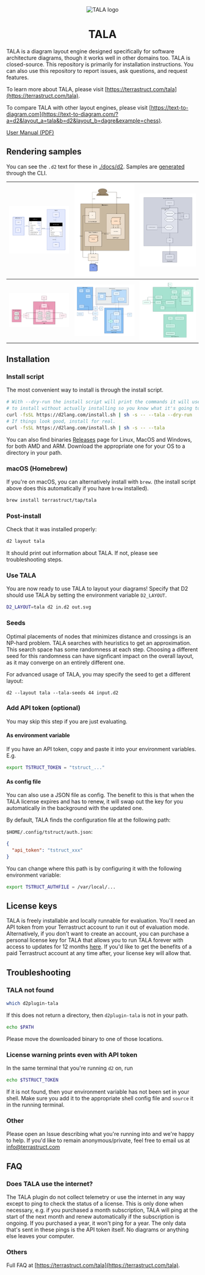 <div align="center">
  <img width="205" alt="TALA logo" src="https://user-images.githubusercontent.com/3120367/211999109-3b1ef11c-8efa-4473-aa8c-5ef43d7dc962.png">
  <h1>
    TALA
  </h1>
 </div>


TALA is a diagram layout engine designed specifically for software architecture diagrams,
though it works well in other domains too. TALA is closed-source. This repository is
primarily for installation instructions. You can also use this repository to report
issues, ask questions, and request features.

To learn more about TALA, please visit
[https://terrastruct.com/tala](https://terrastruct.com/tala).

To compare TALA with other layout engines, please visit
[https://text-to-diagram.com](https://text-to-diagram.com/?a=d2&layout_a=tala&b=d2&layout_b=dagre&example=chess).

[User Manual (PDF)](https://github.com/terrastruct/TALA/raw/master/TALA_User_Manual.pdf)

## Rendering samples

You can see the `.d2` text for these in [./docs/d2](./docs/d2). Samples are
[generated](./ci/generate_samples.sh) through the CLI.

|<img src="./docs/assets/sample_1.svg" />|<img src="./docs/assets/sample_2.svg" />|<img src="./docs/assets/sample_3.svg" />|
|:-------------------------:|:-------------------------:|:-------------------------:|
|<img src="./docs/assets/sample_4.svg" />|<img src="./docs/assets/sample_5.svg" />|<img src="./docs/assets/sample_6.svg" />|

## Installation

### Install script

The most convenient way to install is through the install script.

```sh
# With --dry-run the install script will print the commands it will use
# to install without actually installing so you know what it's going to do.
curl -fsSL https://d2lang.com/install.sh | sh -s -- --tala --dry-run
# If things look good, install for real.
curl -fsSL https://d2lang.com/install.sh | sh -s -- --tala
```

You can also find binaries [Releases](https://github.com/terrastruct/TALA/releases) page
for Linux, MacOS and Windows, for both AMD and ARM. Download the appropriate one for your
OS to a directory in your path.

### macOS (Homebrew)

If you're on macOS, you can alternatively install with `brew`. (the install script above
does this automatically if you have `brew` installed).

```sh
brew install terrastruct/tap/tala
```

### Post-install

Check that it was installed properly:

```sh
d2 layout tala
```

It should print out information about TALA. If not, please see troubleshooting steps.

### Use TALA

You are now ready to use TALA to layout your diagrams! Specify that D2 should use TALA by
setting the environment variable `D2_LAYOUT`.

```sh
D2_LAYOUT=tala d2 in.d2 out.svg
```

### Seeds

Optimal placements of nodes that minimizes distance and crossings is an NP-hard problem.
TALA searches with heuristics to get an approximation. This search space has some
randomness at each step. Choosing a different seed for this randomness can have signficant
impact on the overall layout, as it may converge on an entirely different one.

For advanced usage of TALA, you may specify the seed to get a different layout:

```d2
d2 --layout tala --tala-seeds 44 input.d2
```

### Add API token (optional)

You may skip this step if you are just evaluating.

#### As environment variable

If you have an API token, copy and paste it into your environment variables. E.g.

```bash
export TSTRUCT_TOKEN = "tstruct_..."
```

#### As config file

You can also use a JSON file as config. The benefit to this is that when the TALA license
expires and has to renew, it will swap out the key for you automatically in the background
with the updated one.

By default, TALA finds the configuration file at the following path:

`$HOME/.config/tstruct/auth.json`:

```json
{
  "api_token": "tstruct_xxx"
}
```

You can change where this path is by configuring it with the following environment
variable:

```bash
export TSTRUCT_AUTHFILE = /var/local/...
```

## License keys

TALA is freely installable and locally runnable for evaluation. You'll need an API token
from your Terrastruct account to run it out of evaluation mode. Alternatively, if you
don't want to create an account, you can purchase a personal license key for TALA that
allows you to run TALA forever with access to updates for 12 months
[here](https://buy.stripe.com/bIYeXL3cT2Lr23e5ko). If you'd like to get the benefits of a
paid Terrastruct account at any time after, your license key will allow that.

## Troubleshooting

### TALA not found

```sh
which d2plugin-tala
```

If this does not return a directory, then `d2plugin-tala` is not in your path.

```sh
echo $PATH
```

Please move the downloaded binary to one of those locations.

### License warning prints even with API token

In the same terminal that you're running `d2` on, run

```sh
echo $TSTRUCT_TOKEN
```

If it is not found, then your environment variable has not been set in your shell. Make
sure you add it to the appropriate shell config file and `source` it in the running
terminal.

### Other

Please open an Issue describing what you're running into and we're happy to help. If you'd
like to remain anonymous/private, feel free to email us at info@terrastruct.com

## FAQ

### Does TALA use the internet?

The TALA plugin do not collect telemetry or use the internet in any way except to ping to
check the status of a license. This is only done when necessary, e.g. if you purchased a
month subscription, TALA will ping at the start of the next month and renew automatically
if the subscription is ongoing. If you purchased a year, it won't ping for a year. The
  only data that's sent in these pings is the API token itself. No diagrams or anything
  else leaves your computer.

### Others

Full FAQ at [https://terrastruct.com/tala](https://terrastruct.com/tala).
